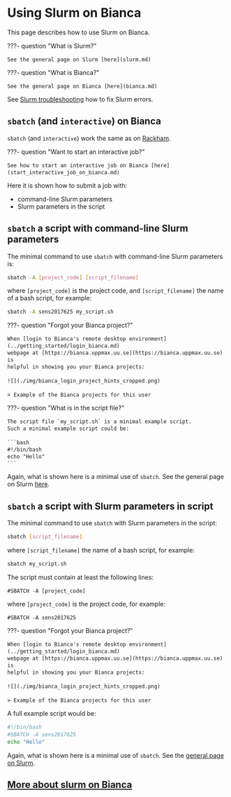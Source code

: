 # Using Slurm on Bianca

This page describes how to use Slurm on Bianca.

???- question "What is Slurm?"

    See the general page on Slurm [here](slurm.md)

???- question "What is Bianca?"

    See the general page on Bianca [here](bianca.md)

See [Slurm troubleshooting](slurm_troubleshooting.md)
how to fix Slurm errors.

## `sbatch` (and `interactive`) on Bianca

`sbatch` (and `interactive`) work the same as on [Rackham](rackham.md).

???- question "Want to start an interactive job?"

    See how to start an interactive job on Bianca [here](start_interactive_job_on_bianca.md)

Here it is shown how to submit a job with:

- command-line Slurm parameters
- Slurm parameters in the script

## `sbatch` a script with command-line Slurm parameters

The minimal command to use `sbatch` with command-line Slurm parameters is:

``` bash
sbatch -A [project_code] [script_filename]
```

where `[project_code]` is the project code, and `[script_filename]`
the name of a bash script, for example:

``` bash
sbatch -A sens2017625 my_script.sh
```

???- question "Forgot your Bianca project?"

    When [login to Bianca's remote desktop environment](../getting_started/login_bianca.md)
    webpage at [https://bianca.uppmax.uu.se](https://bianca.uppmax.uu.se) is
    helpful in showing you your Bianca projects:

    ![](./img/bianca_login_project_hints_cropped.png)

    > Example of the Bianca projects for this user

???- question "What is in the script file?"

    The script file `my_script.sh` is a minimal example script.
    Such a minimal example script could be:

    ```bash
    #!/bin/bash
    echo "Hello"
    ```

Again, what is shown here is a minimal use of `sbatch`.
See the general page on Slurm [here](slurm.md).

## `sbatch` a script with Slurm parameters in script

The minimal command to use `sbatch` with Slurm parameters in the script:

``` bash
sbatch [script_filename]
```

where `[script_filename]` the name of a bash script, for example:

``` bash
sbatch my_script.sh
```

The script must contain at least the following lines:

```text
#SBATCH -A [project_code]
```

where `[project_code]` is the project code, for example:

```text
#SBATCH -A sens2017625
```

???- question "Forgot your Bianca project?"

    When [login to Bianca's remote desktop environment](../getting_started/login_bianca.md)
    webpage at [https://bianca.uppmax.uu.se](https://bianca.uppmax.uu.se) is
    helpful in showing you your Bianca projects:

    ![](./img/bianca_login_project_hints_cropped.png)

    > Example of the Bianca projects for this user

A full example script would be:

```bash
#!/bin/bash
#SBATCH -A sens2017625
echo "Hello"
```

Again, what is shown here is a minimal use of `sbatch`.
See the [general page on Slurm](slurm.md).

## [More about slurm on Bianca](slurm_on_bianca_details.md)

